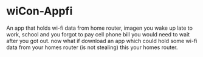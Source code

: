 # wiCon-Appfi
 An app that holds wi-fi data from home router, imagen you wake up late to work, school and you forgot to pay cell phone bill you would need to wait after you got out. now what if download an app which could hold some wi-fi data from your homes router (is not stealing) this your homes router. 
